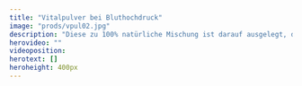 ```yaml
---
title: "Vitalpulver bei Bluthochdruck"
image: "prods/vpul02.jpg"
description: "Diese zu 100% natürliche Mischung ist darauf ausgelegt, den Bluthochdruck positiv zu beeinflussen."
herovideo: ""
videoposition:
herotext: []
heroheight: 400px
---
```

